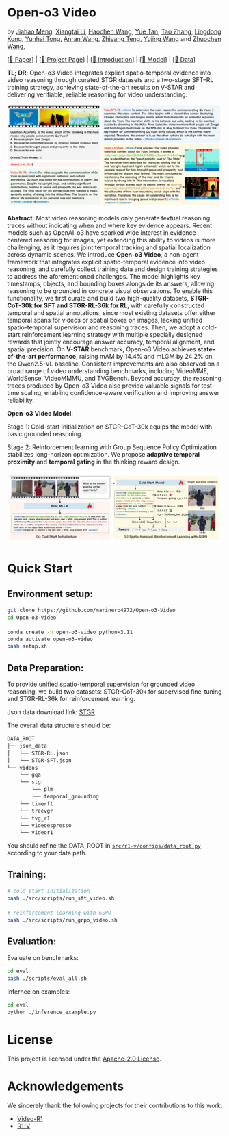 # Open-o3 Video

by
[Jiahao Meng](https://marinero4972.github.io/),
[Xiangtai Li](https://lxtgh.github.io/),
[Haochen Wang](https://haochen-wang409.github.io), 
[Yue Tan](https://tangent0308.github.io/),
[Tao Zhang](https://zhang-tao-whu.github.io/),
[Lingdong Kong](https://scholar.google.com/citations?user=-j1j7TkAAAAJ&hl=zh-CN),
[Yunhai Tong](https://scholar.google.com/citations?user=T4gqdPkAAAAJ),
[Anran Wang](https://sites.google.com/view/anranwang/home),
[Zhiyang Teng](https://scholar.google.com/citations?user=9wOJrf8AAAAJ&hl=zh-CN),
[Yujing Wang](https://scholar.google.com/citations?user=YgL4rywAAAAJ&hl=zh-CN&oi=ao)
and
[Zhuochen Wang](https://scholar.google.com/citations?hl=en&user=RDvwXDsAAAAJ),


[[📖 Paper](https://arxiv.org/abs/2510.XXXXX)] | [[🌟 Project Page](https://marinero4972.github.io/projects/Open-o3-Video/)] | [[🎥 Introduction](https://youtu.be/gymaTVRy0JY)] | [[🤗 Model](https://huggingface.co/marinero4972/Open-o3-Video/tree/main)] | [[🤗 Data](https://huggingface.co/datasets/marinero4972/Open-o3-Video/tree/main)]


**TL; DR**: Open-o3 Video integrates explicit spatio-temporal evidence into video reasoning through curated STGR datasets and a two-stage SFT–RL training strategy, achieving state-of-the-art results on V-STAR and delivering verifiable, reliable reasoning for video understanding.

![](./assets/teaser.png)

**Abstract**: Most video reasoning models only generate textual reasoning traces without indicating when and where key evidence appears. Recent models such as OpenAI-o3 have sparked wide interest in evidence-centered reasoning for images, yet extending this ability to videos is more challenging, as it requires joint temporal tracking and spatial localization across dynamic scenes. We introduce **Open-o3 Video**, a non-agent framework that integrates explicit spatio-temporal evidence into video reasoning, and carefully collect training data and design training strategies to address the aforementioned challenges. The model highlights key timestamps, objects, and bounding boxes alongside its answers, allowing reasoning to be grounded in concrete visual observations. To enable this functionality, we first curate and build two high-quality datasets, **STGR-CoT-30k for SFT and STGR-RL-36k for RL**, with carefully constructed temporal and spatial annotations, since most existing datasets offer either temporal spans for videos or spatial boxes on images, lacking unified spatio-temporal supervision and reasoning traces. Then, we adopt a cold-start reinforcement learning strategy with multiple specially designed rewards that jointly encourage answer accuracy, temporal alignment, and spatial precision. On **V-STAR** benchmark, Open-o3 Video achieves **state-of-the-art performance**, raising mAM by 14.4% and mLGM by 24.2% on the Qwen2.5-VL baseline. Consistent improvements are also observed on a broad range of video understanding benchmarks, including VideoMME, WorldSense, VideoMMMU, and TVGBench. Beyond accuracy, the reasoning traces produced by Open-o3 Video also provide valuable signals for test-time scaling, enabling confidence-aware verification and improving answer reliability.

**Open-o3 Video Model**:

Stage 1: Cold-start initialization on STGR-CoT-30k equips the model with basic grounded reasoning. 

Stage 2: Reinforcement learning with Group Sequence Policy Optimization stabilizes long-horizon optimization. We propose **adaptive temporal proximity** and **temporal gating** in the thinking reward design.

![](./assets/model.png)

# Quick Start

## Environment setup:

```bash
git clone https://github.com/marinero4972/Open-o3-Video 
cd Open-o3-Video 

conda create -n open-o3-video python=3.11
conda activate open-o3-video
bash setup.sh
```

## Data Preparation:

To provide unified spatio-temporal supervision for grounded video reasoning, we build two datasets: STGR-CoT-30k for supervised fine-tuning and STGR-RL-36k for reinforcement learning. 

Json data download link: [STGR](https://huggingface.co/datasets/marinero4972/Open-o3-Video/tree/main)

The overall data structure should be:
```sh
DATA_ROOT
├── json_data
│   └── STGR-RL.json
│   └── STGR-SFT.json
└── videos
    └── gqa
    └── stgr
        └── plm
        └── temporal_grounding
    └── timerft
    └── treevgr
    └── tvg_r1
    └── videoespresso
    └── videor1
```

You should refine the DATA_ROOT in [`src/r1-v/configs/data_root.py`](src/r1-v/configs/data_root.py) according to your data path.

## Training:

```bash
# cold start initialization
bash ./src/scripts/run_sft_video.sh

# reinforcement learning with GSPO
bash ./src/scripts/run_grpo_video.sh
```

## Evaluation:

Evaluate on benchmarks:

```bash
cd eval
bash ./scripts/eval_all.sh
```

Infernce on examples:

```bash
cd eval
python ./inference_example.py
```


# License

This project is licensed under the [Apache-2.0 License](LICENSE).


# Acknowledgements

We sincerely thank the following projects for their contributions to this work:

- [Video-R1](https://github.com/tulerfeng/Video-R1)
- [R1-V](https://github.com/Deep-Agent/R1-V) 